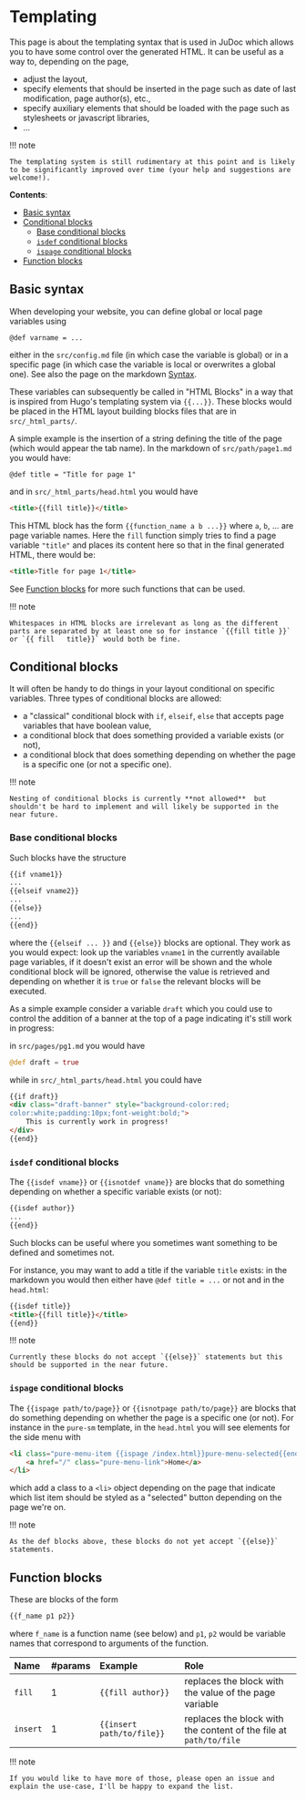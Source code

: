 # Templating

This page is about the templating syntax that is used in JuDoc which allows you to have some control over the generated HTML.
It can be useful as a way to, depending on the page,

* adjust the layout,
* specify elements that should be inserted in the page such as date of last modification, page author(s), etc.,
* specify auxiliary elements that should be loaded with the page such as stylesheets or javascript libraries,
* ...

!!! note

    The templating system is still rudimentary at this point and is likely to be significantly improved over time (your help and suggestions are welcome!).

**Contents**:

* [Basic syntax](#Basic-syntax-1)
* [Conditional blocks](#Conditional-blocks-1)
  * [Base conditional blocks](#Base-conditional-blocks-1)
  * [`isdef` conditional blocks](#isdef-conditional-blocks-1)
  * [`ispage` conditional blocks](#ispage-conditional-blocks-1)
* [Function blocks](#Function-blocks-1)

## Basic syntax

When developing your website, you can define global or local page variables using

```judoc
@def varname = ...
```

either in the `src/config.md` file  (in which case the variable is global) or in a specific page (in which case the variable is local or overwrites a global one).
See also the page on the markdown [Syntax](@ref).

These variables can subsequently be called in "HTML Blocks" in a way that is inspired from Hugo's templating system via `{{...}}`.
These blocks would be placed in the  HTML layout building blocks files that are in `src/_html_parts/`.

A simple example is the insertion of a string defining the title of the page (which would appear the tab name).
In the markdown of `src/path/page1.md` you would have:

```judoc
@def title = "Title for page 1"
```

and in `src/_html_parts/head.html` you would have

```html
<title>{{fill title}}</title>
```

This HTML block has the form `{{function_name a b ...}}` where `a`, `b`, ... are page variable names.
Here the `fill` function simply tries to find a page variable `"title"` and places its content here so that in the final generated HTML, there would be:

```html
<title>Title for page 1</title>
```

See [Function blocks](#Function-blocks-1) for more such functions that can be used.

!!! note

    Whitespaces in HTML blocks are irrelevant as long as the different parts are separated by at least one so for instance `{{fill title }}` or `{{ fill   title}}` would both be fine.

## Conditional blocks

It will often be handy to do things in your layout conditional on specific variables.
Three types of conditional blocks are allowed:

* a "classical" conditional block with `if`, `elseif`, `else` that accepts page variables that have boolean value,
* a conditional block that does something provided a variable exists (or not),
* a conditional block that does something depending on whether the page is a specific one (or not a specific one).

!!! note

    Nesting of conditional blocks is currently **not allowed**  but shouldn't be hard to implement and will likely be supported in the near future.

### Base conditional blocks

Such blocks have the structure

```html
{{if vname1}}
...
{{elseif vname2}}
...
{{else}}
...
{{end}}
```

where the `{{elseif ... }}` and `{{else}}` blocks are optional.
They work as you would expect: look up the variables `vname1` in the currently available page variables, if it doesn't exist an error will be shown and the whole conditional block will be ignored, otherwise the value is retrieved and depending on whether it is `true` or `false` the relevant blocks will be executed.

As a simple example consider a variable `draft` which you could use to control the addition of a banner at the top of a page indicating it's still work in progress:

in `src/pages/pg1.md` you would have

```julia
@def draft = true
```

while in `src/_html_parts/head.html` you could have

```html
{{if draft}}
<div class="draft-banner" style="background-color:red;
color:white;padding:10px;font-weight:bold;">
    This is currently work in progress!
</div>
{{end}}
```

### `isdef` conditional blocks

The `{{isdef vname}}` or `{{isnotdef vname}}` are blocks that do something depending on whether a specific variable exists (or not):

```html
{{isdef author}}
...
{{end}}
```

Such blocks can be useful where you sometimes want something to be defined and sometimes not.

For instance, you may want to add a title if the variable `title` exists: in the markdown you would then either have `@def title = ...` or not and in the `head.html`:

```html
{{isdef title}}
<title>{{fill title}}</title>
{{end}}
```

!!! note

    Currently these blocks do not accept `{{else}}` statements but this should be supported in the near future.

### `ispage` conditional blocks

The `{{ispage path/to/page}}` or `{{isnotpage path/to/page}}` are blocks that do something depending on whether the page is a specific one (or not).
For instance in the `pure-sm` template, in the `head.html` you will see elements for the side menu with

```html
<li class="pure-menu-item {{ispage /index.html}}pure-menu-selected{{end}}">
    <a href="/" class="pure-menu-link">Home</a>
</li>
```

which add a class to a `<li>` object depending on the page that indicate which list item should be styled as a "selected" button depending on the page we're on.

!!! note

    As the def blocks above, these blocks do not yet accept `{{else}}` statements.

## Function blocks

These are blocks of the form

```html
{{f_name p1 p2}}
```

where `f_name` is a function name (see below) and `p1`, `p2` would be variable names that correspond to arguments of the function.

| Name | #params | Example | Role |
| :------------ | :------------------- | :------ | :--- |
| `fill` | 1 | `{{fill author}}` | replaces the block with the value of the page variable
| `insert` | 1 | `{{insert path/to/file}}` | replaces the block with the content of the file at `path/to/file`

!!! note

    If you would like to have more of those, please open an issue and explain the use-case, I'll be happy to expand the list.
